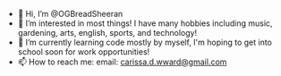 - 👋 Hi, I’m @OGBreadSheeran
- 🎵 I’m interested in most things! I have many hobbies including music, gardening, arts, english, sports, and technology!
- 🌱 I’m currently learning code mostly by myself, I'm hoping to get into school soon for work opportunities!
- 📫 How to reach me: email: carissa.d.wward@gmail.com

<!---
OGBreadSheeran/OGBreadSheeran is a ✨ special ✨ repository because its `README.md` (this file) appears on your GitHub profile.
You can click the Preview link to take a look at your changes.
--->
